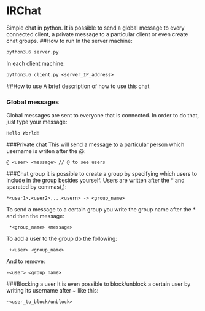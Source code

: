 # IRChat
Simple chat in python. It is possible to send a global message to every connected client, a private message to a particular client or even create chat groups.
##How to run
In the server machine:
```
python3.6 server.py
```
In each client machine:
```
python3.6 client.py <server_IP_address>
```
##How to use
A brief description of how to use this chat
### Global messages
Global messages are sent to everyone that is connected. In order to do that, just type your message:
```
Hello World!
```
###Private chat
This will send a message to a particular person which username is writen after the @:
```
@ <user> <message> // @ to see users
```
###Chat group
it is possible to create a group by specifying which users to include in the group besides yourself. Users are written after the * and sparated by commas(,):
```
*<user1>,<user2>,...<usern> -> <group_name>
```
To send a message to a certain group you write the group name after the * and then the message:
```
 *<group_name> <message>
```
To add a user to the group do the following:
```
 +<user> <group_name>
```
And to remove:
```
-<user> <group_name>
```

###Blocking a user
It is even possible to block/unblock a certain user by writing its username after ~ like this:
```
~<user_to_block/unblock>
```
